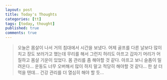 ```yaml
---
layout: post
title: Today's Thoughts
categories: [tt]
tags: [today, thought]
published: true
comments: true
---
```


> 오늘은 몸살이 나서 거의 침대에서 시간을 보냈다.
> 어제 골프를 다른 날보다 많이치고 장도 보러가고 했는데 무리를 해서 그런지 허리도 아프고 갑자기 머리가 어질하고 몸살 기운이 있었다.
> 몸 관리를 좀 해야할 것 같다. 아프고 보니 슬픔이 밀려온다...
> 운동도 너무 오버해서 많이 하지 말고 적당히 해야할 것 같다...
> 한 살 더 먹을 텐데... 건강 관리를 더 열심히 해야 할 듯...